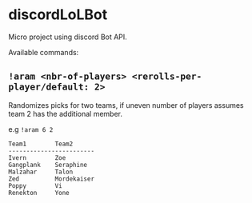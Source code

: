# discordLoLBot

Micro project using discord Bot API.

Available commands:
## `!aram <nbr-of-players> <rerolls-per-player/default: 2>` 
Randomizes picks for two teams, if uneven number of players assumes team 2 has the additional member.

e.g `!aram 6 2`
~~~~
Team1        Team2      
------------------------
Ivern        Zoe        
Gangplank    Seraphine  
Malzahar     Talon      
Zed          Mordekaiser
Poppy        Vi         
Renekton     Yone       
~~~~
